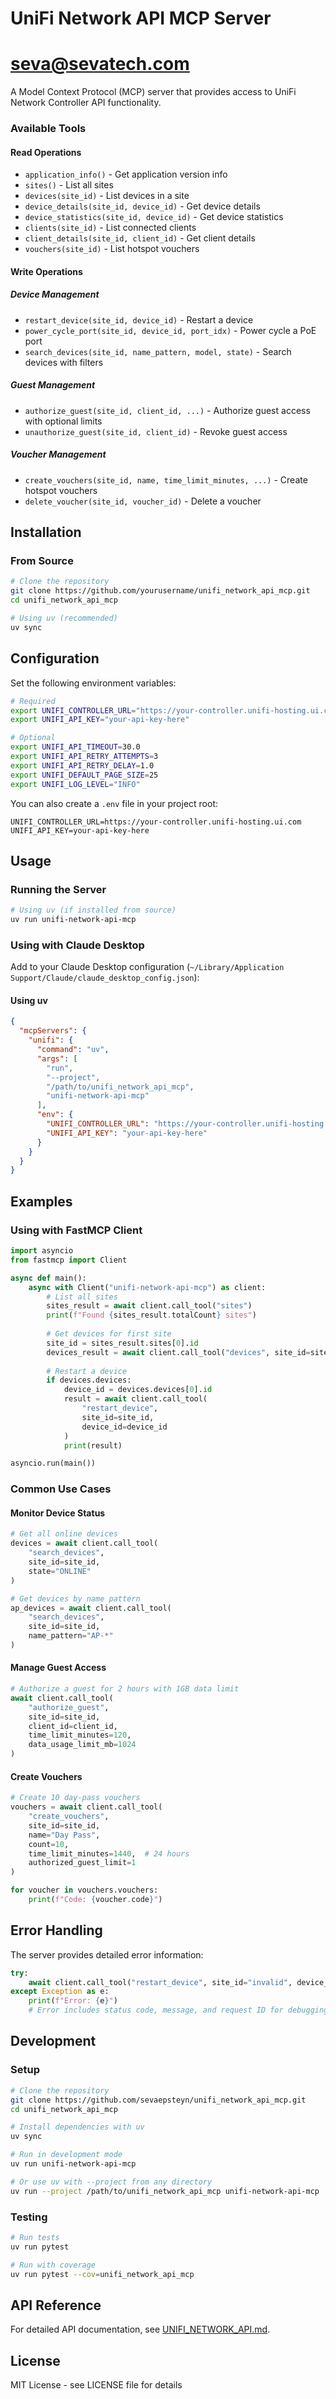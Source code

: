 # UniFi Network API MCP Server
# seva@sevatech.com

A Model Context Protocol (MCP) server that provides access to UniFi Network Controller API functionality.

### Available Tools

#### Read Operations
- `application_info()` - Get application version info
- `sites()` - List all sites
- `devices(site_id)` - List devices in a site
- `device_details(site_id, device_id)` - Get device details
- `device_statistics(site_id, device_id)` - Get device statistics
- `clients(site_id)` - List connected clients
- `client_details(site_id, client_id)` - Get client details
- `vouchers(site_id)` - List hotspot vouchers

#### Write Operations

##### Device Management
- `restart_device(site_id, device_id)` - Restart a device
- `power_cycle_port(site_id, device_id, port_idx)` - Power cycle a PoE port
- `search_devices(site_id, name_pattern, model, state)` - Search devices with filters

##### Guest Management
- `authorize_guest(site_id, client_id, ...)` - Authorize guest access with optional limits
- `unauthorize_guest(site_id, client_id)` - Revoke guest access

##### Voucher Management
- `create_vouchers(site_id, name, time_limit_minutes, ...)` - Create hotspot vouchers
- `delete_voucher(site_id, voucher_id)` - Delete a voucher

## Installation

### From Source
```bash
# Clone the repository
git clone https://github.com/yourusername/unifi_network_api_mcp.git
cd unifi_network_api_mcp

# Using uv (recommended)
uv sync
```

## Configuration

Set the following environment variables:

```bash
# Required
export UNIFI_CONTROLLER_URL="https://your-controller.unifi-hosting.ui.com"
export UNIFI_API_KEY="your-api-key-here"

# Optional
export UNIFI_API_TIMEOUT=30.0
export UNIFI_API_RETRY_ATTEMPTS=3
export UNIFI_API_RETRY_DELAY=1.0
export UNIFI_DEFAULT_PAGE_SIZE=25
export UNIFI_LOG_LEVEL="INFO"
```

You can also create a `.env` file in your project root:

```env
UNIFI_CONTROLLER_URL=https://your-controller.unifi-hosting.ui.com
UNIFI_API_KEY=your-api-key-here
```

## Usage

### Running the Server

```bash
# Using uv (if installed from source)
uv run unifi-network-api-mcp
```

### Using with Claude Desktop

Add to your Claude Desktop configuration (`~/Library/Application Support/Claude/claude_desktop_config.json`):

#### Using uv
```json
{
  "mcpServers": {
    "unifi": {
      "command": "uv",
      "args": [
        "run",
        "--project",
        "/path/to/unifi_network_api_mcp",
        "unifi-network-api-mcp"
      ],
      "env": {
        "UNIFI_CONTROLLER_URL": "https://your-controller.unifi-hosting.ui.com",
        "UNIFI_API_KEY": "your-api-key-here"
      }
    }
  }
}
```

## Examples

### Using with FastMCP Client

```python
import asyncio
from fastmcp import Client

async def main():
    async with Client("unifi-network-api-mcp") as client:
        # List all sites
        sites_result = await client.call_tool("sites")
        print(f"Found {sites_result.totalCount} sites")
        
        # Get devices for first site
        site_id = sites_result.sites[0].id
        devices_result = await client.call_tool("devices", site_id=site_id)
        
        # Restart a device
        if devices.devices:
            device_id = devices.devices[0].id
            result = await client.call_tool(
                "restart_device",
                site_id=site_id,
                device_id=device_id
            )
            print(result)

asyncio.run(main())
```

### Common Use Cases

#### Monitor Device Status

```python
# Get all online devices
devices = await client.call_tool(
    "search_devices",
    site_id=site_id,
    state="ONLINE"
)

# Get devices by name pattern
ap_devices = await client.call_tool(
    "search_devices",
    site_id=site_id,
    name_pattern="AP-*"
)
```

#### Manage Guest Access

```python
# Authorize a guest for 2 hours with 1GB data limit
await client.call_tool(
    "authorize_guest",
    site_id=site_id,
    client_id=client_id,
    time_limit_minutes=120,
    data_usage_limit_mb=1024
)
```

#### Create Vouchers

```python
# Create 10 day-pass vouchers
vouchers = await client.call_tool(
    "create_vouchers",
    site_id=site_id,
    name="Day Pass",
    count=10,
    time_limit_minutes=1440,  # 24 hours
    authorized_guest_limit=1
)

for voucher in vouchers.vouchers:
    print(f"Code: {voucher.code}")
```

## Error Handling

The server provides detailed error information:

```python
try:
    await client.call_tool("restart_device", site_id="invalid", device_id="invalid")
except Exception as e:
    print(f"Error: {e}")
    # Error includes status code, message, and request ID for debugging
```

## Development

### Setup

```bash
# Clone the repository
git clone https://github.com/sevaepsteyn/unifi_network_api_mcp.git
cd unifi_network_api_mcp

# Install dependencies with uv
uv sync

# Run in development mode
uv run unifi-network-api-mcp

# Or use uv with --project from any directory
uv run --project /path/to/unifi_network_api_mcp unifi-network-api-mcp
```

### Testing

```bash
# Run tests
uv run pytest

# Run with coverage
uv run pytest --cov=unifi_network_api_mcp
```

## API Reference

For detailed API documentation, see [UNIFI_NETWORK_API.md](UNIFI_NETWORK_API.md).

## License

MIT License - see LICENSE file for details